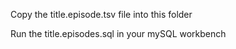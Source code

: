 Copy the title.episode.tsv file into this folder

Run the title.episodes.sql in your mySQL workbench